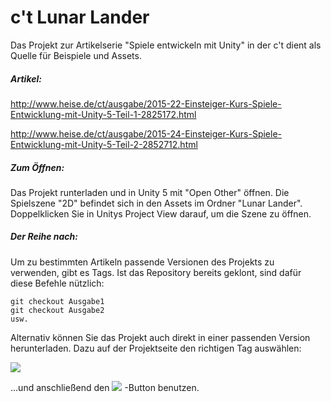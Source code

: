 c't Lunar Lander
================

Das Projekt zur Artikelserie "Spiele entwickeln mit Unity" in der c't dient als Quelle für Beispiele und Assets.

##### Artikel:

http://www.heise.de/ct/ausgabe/2015-22-Einsteiger-Kurs-Spiele-Entwicklung-mit-Unity-5-Teil-1-2825172.html

http://www.heise.de/ct/ausgabe/2015-24-Einsteiger-Kurs-Spiele-Entwicklung-mit-Unity-5-Teil-2-2852712.html

##### Zum Öffnen:

Das Projekt runterladen und in Unity 5 mit "Open Other" öffnen.
Die Spielszene "2D" befindet sich in den Assets im Ordner "Lunar Lander". Doppelklicken Sie in Unitys Project View darauf, um die Szene zu öffnen.

##### Der Reihe nach:

Um zu bestimmten Artikeln passende Versionen des Projekts zu verwenden, gibt es Tags.
Ist das Repository bereits geklont, sind dafür diese Befehle nützlich:

```
git checkout Ausgabe1
git checkout Ausgabe2
usw.
```

Alternativ können Sie das Projekt auch direkt in einer passenden Version herunterladen.
Dazu auf der Projektseite den richtigen Tag auswählen:

<img src="http://www.bytezero.de/files/ct/Tags.jpg" />

...und anschließend den <img src="http://www.bytezero.de/files/ct/DownloadZIP.jpg" /> -Button benutzen.

